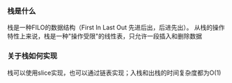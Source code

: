 ### 栈是什么
栈是一种FILO的数据结构（First In Last Out 先进后出，后进先出）。
从栈的操作特性上来说，栈是一种"操作受限"的线性表，只允许一段插入和删除数据


### 关于栈如何实现
栈可以使用slice实现，也可以通过链表实现；入栈和出栈的时间复杂度都为O(1)
